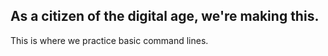 As a citizen of the digital age, we're making this.
-----------------------------------

This is where we practice basic command lines.